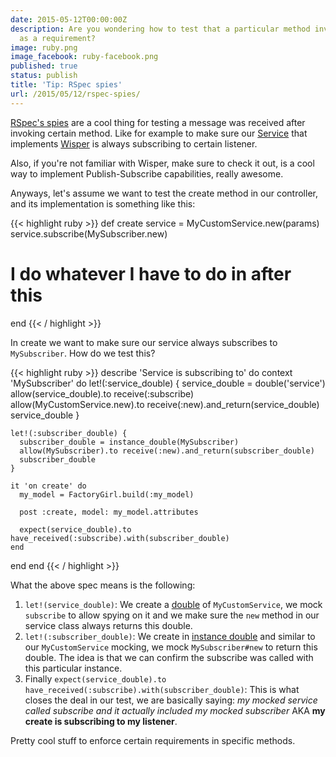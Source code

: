```yaml
---
date: 2015-05-12T00:00:00Z
description: Are you wondering how to test that a particular method invokes something
  as a requirement?
image: ruby.png
image_facebook: ruby-facebook.png
published: true
status: publish
title: 'Tip: RSpec spies'
url: /2015/05/12/rspec-spies/
---
```


[RSpec's spies](https://relishapp.com/rspec/rspec-mocks/docs/basics/spies) are a cool thing for testing a message was received after invoking certain method. Like for example to make sure our [Service](https://netguru.co/blog/service-objects-in-rails-will-help) that implements [Wisper](https://github.com/krisleech/wisper) is always subscribing to certain listener.

Also, if you're not familiar with Wisper, make sure to check it out, is a cool way to implement Publish-Subscribe capabilities, really awesome.

Anyways, let's assume we want to test the create method in our controller, and its implementation is something like this:

{{< highlight ruby >}}
def create
  service = MyCustomService.new(params)
  service.subscribe(MySubscriber.new)
  
  # I do whatever I have to do in after this
end
{{< / highlight >}}

In create we want to make sure our service always subscribes to ```MySubscriber```. How do we test this?

{{< highlight ruby >}}
describe 'Service is subscribing to' do
  context 'MySubscriber' do
    let!(:service_double) {
      service_double = double('service')
      allow(service_double).to receive(:subscribe)
      allow(MyCustomService.new).to receive(:new).and_return(service_double)
      service_double
    }

    let!(:subscriber_double) {
      subscriber_double = instance_double(MySubscriber)
      allow(MySubscriber).to receive(:new).and_return(subscriber_double)
      subscriber_double
    }

    it 'on create' do
      my_model = FactoryGirl.build(:my_model)

      post :create, model: my_model.attributes

      expect(service_double).to have_received(:subscribe).with(subscriber_double)
    end
  end
end
{{< / highlight >}}

What the above spec means is the following:

1. ```let!(service_double)```: We create a [double](https://www.relishapp.com/rspec/rspec-mocks/docs) of ```MyCustomService```, we mock ```subscribe``` to allow spying on it and we make sure the ```new``` method in our service class always returns this double.
2. ```let!(:subscriber_double)```: We create in [instance double](https://www.relishapp.com/rspec/rspec-mocks/v/3-2/docs/verifying-doubles/using-an-instance-double) and similar to our ```MyCustomService``` mocking, we mock ```MySubscriber#new``` to return this double. The idea is that we can confirm the subscribe was called with this particular instance.
3. Finally ```expect(service_double).to have_received(:subscribe).with(subscriber_double)```: This is what closes the deal in our test, we are basically saying: *my mocked service called subscribe and it actually included my mocked subscriber* AKA **my create is subscribing to my listener**.

Pretty cool stuff to enforce certain requirements in specific methods.
